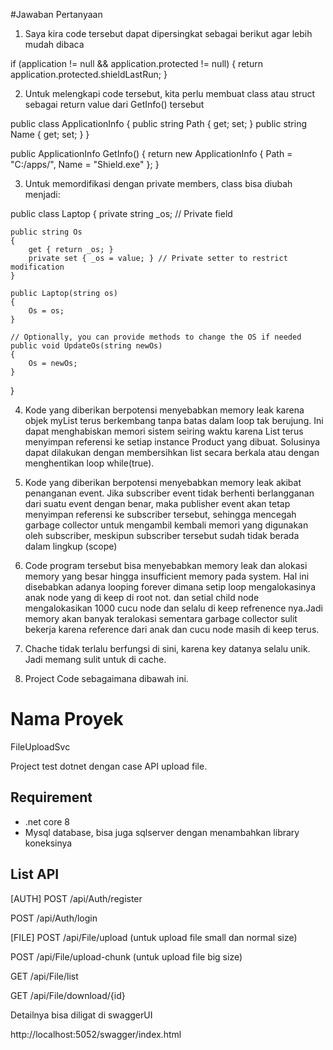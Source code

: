 #Jawaban Pertanyaan


1. Saya kira code tersebut dapat dipersingkat sebagai berikut agar lebih mudah dibaca


if (application != null && application.protected != null) 
{
	return application.protected.shieldLastRun;
}

2. Untuk melengkapi code tersebut, kita perlu membuat class atau struct sebagai return value dari GetInfo() tersebut


public class ApplicationInfo
{
    public string Path { get; set; }
    public string Name { get; set; }
}

public ApplicationInfo GetInfo()
{
    return new ApplicationInfo
    {
        Path = "C:/apps/",
        Name = "Shield.exe"
    };
}




3. Untuk memordifikasi dengan private members, class bisa diubah menjadi:

public class Laptop
{
    private string _os; // Private field

    public string Os
    {
        get { return _os; }
        private set { _os = value; } // Private setter to restrict modification
    }

    public Laptop(string os)
    {
        Os = os;
    }

    // Optionally, you can provide methods to change the OS if needed
    public void UpdateOs(string newOs)
    {
        Os = newOs;
    }
}





4. Kode yang diberikan berpotensi menyebabkan memory leak karena objek myList terus berkembang tanpa batas dalam loop tak berujung. Ini dapat menghabiskan memori sistem seiring waktu karena List<Product> terus menyimpan referensi ke setiap instance Product yang dibuat. Solusinya dapat dilakukan dengan membersihkan list secara berkala atau dengan menghentikan loop while(true).


5. Kode yang diberikan berpotensi menyebabkan memory leak akibat penanganan event. Jika subscriber event tidak berhenti berlangganan dari suatu event dengan benar, maka publisher event akan tetap menyimpan referensi ke subscriber tersebut, sehingga mencegah garbage collector untuk mengambil kembali memori yang digunakan oleh subscriber, meskipun subscriber tersebut sudah tidak berada dalam lingkup (scope)


6. Code program tersebut bisa menyebabkan memory leak dan alokasi memory yang besar hingga insufficient memory pada system. Hal ini disebabkan adanya looping forever dimana setip loop mengalokasinya anak node yang di keep di root not. dan setial child node mengalokasikan 1000 cucu node dan selalu di keep refrenence nya.Jadi memory akan banyak teralokasi sementara garbage collector sulit bekerja karena reference dari anak dan cucu node masih di keep terus.


7. Chache tidak terlalu berfungsi di sini, karena key datanya selalu unik. Jadi memang sulit untuk di cache.


8. Project Code sebagaimana dibawah ini.


# Nama Proyek
FileUploadSvc

Project test dotnet dengan case API upload file.
## Requirement
- .net core 8
- Mysql database, bisa juga sqlserver dengan menambahkan library koneksinya

## List API
[AUTH]
POST
/api/Auth/register

POST
/api/Auth/login



[FILE]
POST
/api/File/upload (untuk upload file small dan normal size)

POST
/api/File/upload-chunk (untuk upload file big size)

GET
/api/File/list

GET
/api/File/download/{id}


Detailnya bisa diligat di swaggerUI

http://localhost:5052/swagger/index.html
